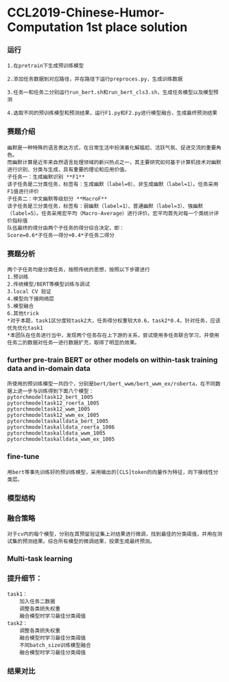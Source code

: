 # CCL2019-Chinese-Humor-Computation 1st place solution 
### 运行
	1.在pretrain下生成预训练模型
	
	2.添加任务数据到对应路径，并在路径下运行preproces.py，生成训练数据
	
	3.任务一和任务二分别运行run_bert.sh和run_bert_cls3.sh，生成任务模型以及模型预测 

	4.选取不同的预训练模型和预测结果，运行F1.py和F2.py进行模型融合，生成最终预测结果

### 赛题介绍
	幽默是一种特殊的语言表达方式，在日常生活中扮演着化解尴尬、活跃气氛、促进交流的重要角色。
	而幽默计算是近年来自然语言处理领域的新兴热点之一，其主要研究如何基于计算机技术对幽默进行识别、分类与生成，具有重要的理论和应用价值。
	子任务一：生成幽默识别 **F1**
	该子任务是二分类任务，标签有：生成幽默（label=0）、非生成幽默（label=1）。任务采用F1值进行评价
	子任务二：中文幽默等级划分 **MacroF**
	该子任务是三分类任务，标签有：弱幽默（label=1）、普通幽默（label=3）、强幽默（label=5）。任务采用宏平均（Macro-Average）进行评价。宏平均首先对每一个类统计评价指标值
	队伍最终的得分由两个子任务的得分综合决定，即：
	Score=0.6*子任务一得分+0.4*子任务二得分
### 赛题分析
	两个子任务均是分类任务，按照传统的思想，按照以下步骤进行
	1.预训练
	2.传统模型/BERT等模型训练与调试
	3.local CV 验证
	4.模型向下接网络层
	5.模型融合
	6.其他trick
	*对于本题，task1区分度较task2大，任务得分权重较大0.6，task2*0.4，针对任务，应该优先优化task1
	*本团队在任务进行当中，发现两个任务存在上下游的关系，尝试使用多任务联合学习，并使用任务二的数据对任务一进行数据扩充，取得了明显的效果。
###  further pre-train BERT or other models on within-task training data and in-domain data
	所使用的预训练模型一共四个，分别是bert/bert_wwm/bert_wwm_ex/roberta，在不同数据上进一步与训练得到下面八个模型： 
	pytorchmodeltask12_bert_1005 
	pytorchmodeltask12_roerta_1005 
	pytorchmodeltask12_wwm_1005 
	pytorchmodeltask12_wwm_ex_1005 
	pytorchmodeltaskalldata_bert_1005 
	pytorchmodeltaskalldata_roerta_1006 
	pytorchmodeltaskalldata_wwm_1005 
	pytorchmodeltaskalldata_wwm_ex_1005 
### fine-tune
	用bert等事先训练好的预训练模型，采用输出的[CLS]token的向量作为特征，向下接线性分类层。 
### 模型结构
	
### 融合策略
	对于cv内的每个模型，分别在其预留验证集上对结果进行微调，找到最佳的分类阈值，并用在测试集的预测结果。综合所有模型的微调结果，投票生成最终预测。 
### Multi-task learning


### 提升细节：
	task1：
		加入任务二数据 
		调整各类损失权重 
		融合模型时学习最佳分类阈值 
	task2：
		调整各类损失权重 
		融合模型时学习最佳分类阈值 
		不同batch_size训练模型融合 
		融合模型时学习最佳分类阈值 
### 结果对比

